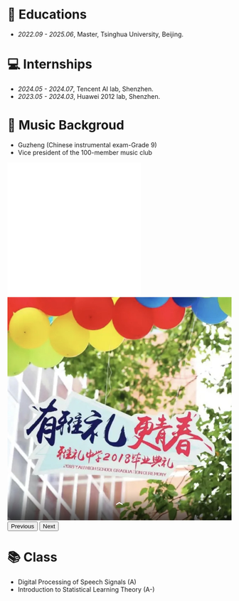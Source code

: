 
# 📖 Educations
- *2022.09 - 2025.06*, Master, Tsinghua University, Beijing.
<!-- - *2015.09 - 2019.06*, Undergraduate, Chu Kochen Honors College, Zhejiang Univeristy, Hangzhou. -->
<!-- - *2012.09 - 2015.06*, Luqiao Middle School, Taizhou.-->

<!-- # 💬 Invited Talksk-->

# 💻 Internships
- *2024.05 - 2024.07*, Tencent AI lab, Shenzhen.
- *2023.05 - 2024.03*, Huawei 2012 lab, Shenzhen.
<!-- - *2019.05 - 2020.02*, [EnjoyMusic](https://enjoymusic.ai/), Hangzhou. -->

# 🎵 Music Backgroud
- Guzheng (Chinese instrumental exam-Grade 9)
- Vice president of the 100-member music club

<!-- Bootstrap CSS -->
<link href="https://cdn.jsdelivr.net/npm/bootstrap@5.3.0/dist/css/bootstrap.min.css" rel="stylesheet">

<!-- Bootstrap JS and Popper.js -->
<script src="https://cdn.jsdelivr.net/npm/@popperjs/core@2.11.7/dist/umd/popper.min.js"></script>
<script src="https://cdn.jsdelivr.net/npm/bootstrap@5.3.0/dist/js/bootstrap.min.js"></script>

<!-- Carousel -->
<div id="mediaCarousel" class="carousel slide" data-bs-ride="carousel">
  <div class="carousel-inner">
    <!-- Instrument -->
    <div class="carousel-item active">
      <iframe src="//player.bilibili.com/player.html?isOutside=true&aid=6677795&bvid=BV1Es41147Gr&cid=10871767&p=1&t=950" 
              scrolling="no" 
              border="0" 
              frameborder="no" 
              framespacing="0" 
              allowfullscreen="true" 
              class="d-block w-60" 
              style="height: 300px;"></iframe>
    </div>
    <!-- Singing Link -->
    <div class="carousel-item">
      <a href="https://kg.qq.com/node/play?s=9edXNO9LjXnDM98Z&shareuid=639f94802c28348c3d&abtype=13&shareDescABType=1&topsource=&chain_share_id=3v-oqKuMLAtAKdvYSOj3uQ5BVp-iJeHRNLzq6Pe51Ec&pageId=details_of_creations" target="_blank">
        <img src="images/song.jpg" class="d-block w-60" alt="QQ Music">
      </a>
    </div>
  </div>
  <!-- Mapping -->
  <button class="carousel-control-prev" type="button" data-bs-target="#mediaCarousel" data-bs-slide="prev">
    <span class="carousel-control-prev-icon" aria-hidden="true"></span>
    <span class="visually-hidden">Previous</span>
  </button>
  <button class="carousel-control-next" type="button" data-bs-target="#mediaCarousel" data-bs-slide="next">
    <span class="carousel-control-next-icon" aria-hidden="true"></span>
    <span class="visually-hidden">Next</span>
  </button>
</div>

# 📚 Class
- Digital Processing of Speech Signals (A)
- Introduction to Statistical Learning Theory (A-)
